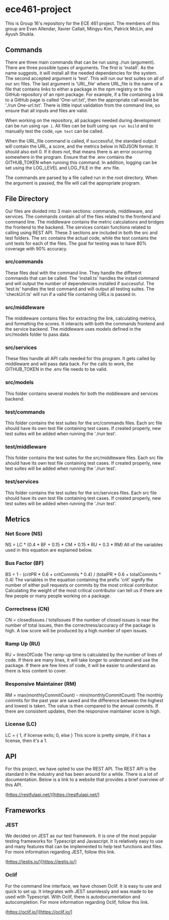 # ece461-project

This is Group 16's repository for the ECE 461 project. The members of this group are Evan Allendar, Xavier Callait, Mingyu Kim, Patrick McLin, and Ayush Shukla. 

## Commands

There are three main commands that can be run using ./run (argument). There are three possible types of arguments. The first is 'install'. As the name suggests, it will install all the needed dependencies for the system. The second accepted argument is 'test'. This will run our test suites on all of our src files. The last argument is 'URL_file' where URL_file is the name of a file that contains links to either a package in the npm registry or to the GitHub repository of an npm package. For example, if a file containing a link to a GitHub page is called 'One-url.txt', then the appropriate call would be './run One-url.txt'. There is little input validation from the command line, so ensure that all inputs and files are valid. 

When working on the repository, all packages needed during development can be run using `npm i`. All files can be built using `npm run build` and to manually test the code, `npm test` can be called. 

When the URL_file command is called, if successful, the standard output will contain the URL, a score, and the metrics below in NDJSON format. It should also exit 0. If it does not, that means there is an error occurring somewhere in the program. Ensure that the .env contains the GITHUB_TOKEN when running this command. In addition, logging can be set using the LOG_LEVEL and LOG_FILE in the .env file. 

The commands are parsed by a file called run in the root directory. When the argument is passed, the file will call the appropriate program. 

## File Directory

Our files are divided into 3 main sections: commands, middleware, and services. The commands contain all of the files related to the frontend and command line. The middleware contains the metric calculations and bridges the frontend to the backend. The services contain functions related to calling using REST API. These 3 sections are included in both the src and test folders. The src contains the actual code, while the test contains the unit tests for each of the files. The goal for testing was to have 80% coverage with 90% accuracy. 

### src/commands
These files deal with the command line. They handle the different commands that can be called. The 'install.ts' handles the install command and will output the number of dependencies installed if successful. The 'test.ts' handles the test command and will output all testing suites. The 'checkUrl.ts' will run if a valid file containing URLs is passed in. 

### src/middleware
The middleware contains files for extracting the link, calculating metrics, and formatting the scores. It interacts with both the commands frontend and the service backend. The middleware uses models defined in the src/models folder to pass data.  

### src/services
These files handle all API calls needed for this program. It gets called by middleware and will pass data back. For the calls to work, the GITHUB_TOKEN in the .env file needs to be valid. 

### src/models
This folder contains several models for both the middleware and services backend. 

### test/commands
This folder contains the test suites for the src/commands files. Each src file should have its own test file containing test cases. If created properly, new test suites will be added when running the './run test'.

### test/middleware
This folder contains the test suites for the src/middleware files. Each src file should have its own test file containing test cases. If created properly, new test suites will be added when running the './run test'.

### test/services
This folder contains the test suites for the src/services files. Each src file should have its own test file containing test cases. If created properly, new test suites will be added when running the './run test'.

## Metrics 

### Net Score (NS)
NS = LC * (0.4 * BF + 0.15 * CM + 0.15 * RU + 0.3 * RM)
All of the variables used in this equation are explained below. 

### Bus Factor (BF)
BS = 1 - (critPR * 0.6 + critCommits * 0.4) / (totalPR * 0.6 + totalCommits * 0.4)
The variables in the equation containing the prefix 'crit' signify the number of either pull requests or commits by the most critical contributor. Calculating the weight of the most critical contributor can tell us if there are few people or many people working on a package.

### Correctness (CN)
CN = closedIssues / totalIssues
If the number of closed issues is near the number of total issues, then the correctness/accuracy of the package is high. A low score will be produced by a high number of open issues.

### Ramp Up (RU)
RU = linesOfCode
The ramp-up time is calculated by the number of lines of code. If there are many lines, it will take longer to understand and use the package. If there are few lines of code, it will be easier to understand as there is less content to cover.

### Responsive Maintainer (RM)
RM = max(monthlyCommitCount) - min(monthlyCommitCount)
The monthly commits for the past year are saved and the difference between the highest and lowest is taken. The value is then compared to the annual commits. If there are consistent updates, then the responsive maintainer score is high.

### License (LC)
LC = { 1, if license exits; 0, else }
This score is pretty simple, if it has a license, then it's a 1. 

## API

For this project, we have opted to use the REST API. The REST API is the standard in the industry and has been around for a while. There is a lot of documentation. Below is a link to a website that provides a brief overview of this API.

(https://restfulapi.net/)[https://restfulapi.net/]

## Frameworks

### JEST

We decided on JEST as our test framework. It is one of the most popular testing frameworks for Typescript and Javascript. It is relatively easy to use and many features that can be implemented to help test functions and files. For more information regarding JEST, follow this link. 

(https://jestjs.io/)[https://jestjs.io/]

### Oclif

For the command line interface, we have chosen Oclif. It is easy to use and quick to set up. It integrates with JEST seamlessly and was made to be used with Typescript. With Oclif, there is autodocumentation and autocompletion. For more information regarding Oclif, follow this link. 

(https://oclif.io/)[https://oclif.io/]



